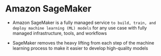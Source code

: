 # Amazon SageMaker

- Amazon SageMaker is a fully managed service `to build, train, and deploy machine learning (ML) models` for any use case with fully managed infrastructure, tools, and workflows

- SageMaker removes the heavy lifting from each step of the machine learning process to make it easier to develop high-quality models
